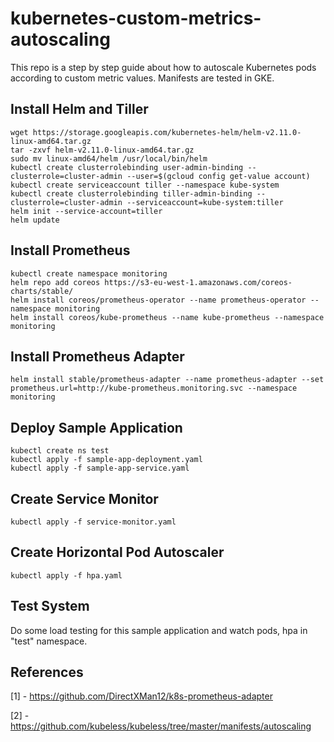 # kubernetes-custom-metrics-autoscaling

This repo is a step by step guide about how to autoscale Kubernetes pods according to custom metric values. Manifests are tested in GKE. 

## Install Helm and Tiller

```
wget https://storage.googleapis.com/kubernetes-helm/helm-v2.11.0-linux-amd64.tar.gz
tar -zxvf helm-v2.11.0-linux-amd64.tar.gz
sudo mv linux-amd64/helm /usr/local/bin/helm
kubectl create clusterrolebinding user-admin-binding --clusterrole=cluster-admin --user=$(gcloud config get-value account)
kubectl create serviceaccount tiller --namespace kube-system
kubectl create clusterrolebinding tiller-admin-binding --clusterrole=cluster-admin --serviceaccount=kube-system:tiller
helm init --service-account=tiller
helm update
```

## Install Prometheus

```
kubectl create namespace monitoring
helm repo add coreos https://s3-eu-west-1.amazonaws.com/coreos-charts/stable/
helm install coreos/prometheus-operator --name prometheus-operator --namespace monitoring
helm install coreos/kube-prometheus --name kube-prometheus --namespace monitoring
```

## Install Prometheus Adapter

```
helm install stable/prometheus-adapter --name prometheus-adapter --set prometheus.url=http://kube-prometheus.monitoring.svc --namespace monitoring
```

## Deploy Sample Application

```
kubectl create ns test
kubectl apply -f sample-app-deployment.yaml
kubectl apply -f sample-app-service.yaml
```

## Create Service Monitor

```
kubectl apply -f service-monitor.yaml
```

## Create Horizontal Pod Autoscaler

```
kubectl apply -f hpa.yaml
```

## Test System

Do some load testing for this sample application and watch pods, hpa in "test" namespace.

## References

[1] - https://github.com/DirectXMan12/k8s-prometheus-adapter

[2] - https://github.com/kubeless/kubeless/tree/master/manifests/autoscaling
